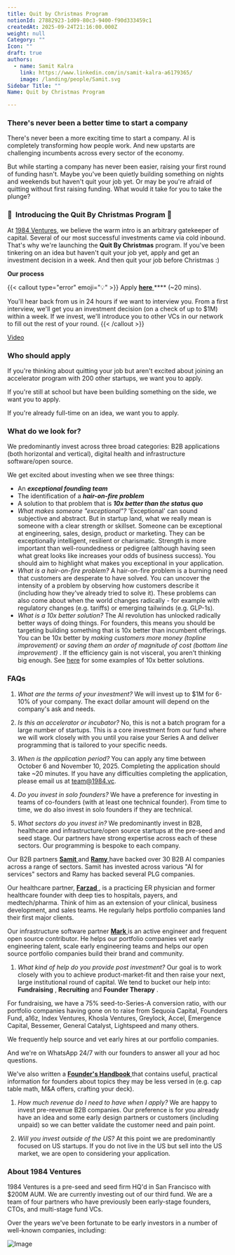 ```yaml
---
title: Quit by Christmas Program
notionId: 27882923-1d09-80c3-9400-f90d333459c1
createdAt: 2025-09-24T21:16:00.000Z
weight: null
Category: ""
Icon: ""
draft: true
authors:
  - name: Samit Kalra
    link: https://www.linkedin.com/in/samit-kalra-a6179365/
    image: /landing/people/Samit.svg
Sidebar Title: ""
Name: Quit by Christmas Program

---
```




### There's never been a better time to start a company


There's never been a more exciting time to start a company. AI is completely transforming how people work. And new upstarts are challenging incumbents across every sector of the economy.

But while starting a company has never been easier, raising your first round of funding hasn't. Maybe you've been quietly building something on nights and weekends but haven't quit your job yet. Or may be you're afraid of quitting without first raising funding. What would it take for you to take the plunge?

### 🎄  **Introducing the**  **Quit By Christmas**  **Program** 🎄


At [1984 Ventures](/), we believe the warm intro is an arbitrary gatekeeper of capital. Several of our most successful investments came via cold inbound. That's why we're launching the  **Quit By Christmas**  program. If you've been tinkering on an idea but haven't quit your job yet, apply and get an investment decision in a week. And then quit your job before Christmas :) 

 **Our process** 

{{< callout type="error" emoji="💡" >}}
Apply [ **here** ](https://apply.1984.vc/) **** (~20 mins). 

You'll hear back from us in 24 hours if we want to interview you. From a first interview, we'll get you an investment decision (on a check of up to $1M) within a week. If we invest, we'll introduce you to other VCs in our network to fill out the rest of your round. 
{{< /callout >}}


[Video](https://www.loom.com/share/e5030cfed89640988c8f9b947cc1e4d3?sid=6956d63a-e306-42bd-bd22-7d60466938bb)


###  **Who should apply** 


If you're thinking about quitting your job but aren't excited about joining an accelerator program with 200 other startups, we want you to apply.

If you're still at school but have been building something on the side, we want you to apply.

If you're already full-time on an idea, we want you to apply.

###  **What do we look for?** 


We predominantly invest across three broad categories: B2B applications (both horizontal and vertical), digital health and infrastructure software/open source. 

We get excited about investing when we see three things:

- An  ***exceptional founding team*** 
- The identification of a  ***hair-on-fire problem*** 
- A solution to that problem that is  ***10x better than the status quo*** 
-  *What makes someone "exceptional"?* 'Exceptional' can sound subjective and abstract. But in startup land, what we really mean is someone with a clear strength or skillset. Someone can be exceptional at engineering, sales, design, product or marketing. They can be exceptionally intelligent, resilient or charismatic. Strength is more important than well-roundedness or pedigree (although having seen what great looks like increases your odds of business success). You should aim to highlight what makes you exceptional in your application.
-  *What is a hair-on-fire problem?* A hair-on-fire problem is a burning need that customers are desperate to have solved. You can uncover the intensity of a problem by observing how customers describe it (including how they've already tried to solve it). These problems can also come about when the world changes radically - for example with regulatory changes (e.g. tariffs) or emerging tailwinds (e.g. GLP-1s). 
-  *What is a 10x better solution?* The AI revolution has unlocked radically better ways of doing things. For founders, this means you should be targeting building something that is 10x better than incumbent offerings. You can be 10x better by  *making customers more money (topline improvement)*  or  *saving them an order of magnitude of cost (bottom line improvement)* . If the efficiency gain is not visceral, you aren't thinking big enough. See [here](https://samit-kalra.com/blog/how-to-find-a-good-startup-idea) for some examples of 10x better solutions.
###  **FAQs** 


1.  *What are the terms of your investment?* We will invest up to $1M for 6-10% of your company. The exact dollar amount will depend on the company's ask and needs.

1.  *Is this an accelerator or incubator?* No, this is not a batch program for a large number of startups. This is a core investment from our fund where we will work closely with you until you raise your Series A and deliver programming that is tailored to your specific needs.

1.  *When is the application period?* You can apply any time between October 6 and November 10, 2025. Completing the application should take ~20 minutes. If you have any difficulties completing the application, please email us at team@1984.vc. 

1.  *Do you invest in solo founders?* We have a preference for investing in teams of co-founders (with at least one technical founder). From time to time, we do also invest in solo founders if they are technical.

1.  *What sectors do you invest in?* We predominantly invest in B2B, healthcare and infrastructure/open source startups at the pre-seed and seed stage. Our partners have strong expertise across each of these sectors. Our programming is bespoke to each company.

Our B2B partners [ **Samit** ](https://www.linkedin.com/in/samit-kalra-a6179365/) and [ **Ramy** ](https://www.linkedin.com/in/ramyadeeb/) have backed over 30 B2B AI companies across a range of sectors. Samit has invested across various "AI for services" sectors and Ramy has backed several PLG companies.

Our healthcare partner, [ **Farzad** ](https://www.linkedin.com/in/farzadsoleimani/), is a practicing ER physician and former healthcare founder with deep ties to hospitals, payers, and medtech/pharma. Think of him as an extension of your clinical, business development, and sales teams. He regularly helps portfolio companies land their first major clients.

Our infrastructure software partner [ **Mark** ](https://mdp.github.io/) is an active engineer and frequent open source contributor. He helps our portfolio companies vet early engineering talent, scale early engineering teams and helps our open source portfolio companies build their brand and community. 

1.  *What kind of help do you provide post investment?* Our goal is to work closely with you to achieve product-market-fit and then raise your next, large institutional round of capital. We tend to bucket our help into:  **Fundraising** ,  **Recruiting**  and  **Founder Therapy** .

For fundraising, we have a 75% seed-to-Series-A conversion ratio, with our portfolio companies having gone on to raise from Sequoia Capital, Founders Fund, a16z, Index Ventures, Khosla Ventures, Greylock, Accel, Emergence Capital, Bessemer, General Catalyst, Lightspeed and many others.

We frequently help source and vet early hires at our portfolio companies.

And we're on WhatsApp 24/7 with our founders to answer all your ad hoc questions.

We've also written a [ **Founder's Handbook** ](/docs/founders-handbook/) that contains useful, practical information for founders about topics they may be less versed in (e.g. cap table math, M&A offers, crafting your deck).

1.  *How much revenue do I need to have when I apply?* We are happy to invest pre-revenue B2B companies. Our preference is for you already have an idea and some early design partners or customers (including unpaid) so we can better validate the customer need and pain point. 

1.  *Will you invest outside of the US?* At this point we are predominantly focused on US startups. If you do not live in the US but sell into the US market, we are open to considering your application.
###  **About 1984 Ventures** 


1984 Ventures is a pre-seed and seed firm HQ'd in San Francisco with $200M AUM. We are currently investing out of our third fund. We are a team of four partners who have previously been early-stage founders, CTOs, and multi-stage fund VCs.

Over the years we've been fortunate to be early investors in a number of well-known companies, including:

![Image](https://prod-files-secure.s3.us-west-2.amazonaws.com/52e751b5-230f-4649-8c4e-0224e58da4f9/04b4bd06-ed65-4486-b31f-fe52f2f7f7eb/image.png?X-Amz-Algorithm=AWS4-HMAC-SHA256&X-Amz-Content-Sha256=UNSIGNED-PAYLOAD&X-Amz-Credential=ASIAZI2LB466UUBW5B4X%2F20251005%2Fus-west-2%2Fs3%2Faws4_request&X-Amz-Date=20251005T092042Z&X-Amz-Expires=3600&X-Amz-Security-Token=IQoJb3JpZ2luX2VjENb%2F%2F%2F%2F%2F%2F%2F%2F%2F%2FwEaCXVzLXdlc3QtMiJGMEQCIC%2BjsTSotMgxGBAIBx2DYQVWg4RUvpWhh8k7um6wichAAiAavhoGTSGxb87c9dD6Y6RJ9cPXl8oGeJG%2F%2Bpbg0Ce7GCr%2FAwhvEAAaDDYzNzQyMzE4MzgwNSIM61U5UMVINhrRcD0OKtwDjok2h3HsDJEvkrXil1%2BzuYfZNTbLnDpUfrNlYR1pEn0nVyMnFpADNJPgsoApN%2FKhszd34TTDR%2BmR3YucgeZwl3A5plxTu0N8q27ELliNSa8az6zr8fGyBakGIN%2FhwqnEL%2BlsJK9UrhjeZRfWPRjjv%2FOOXfSb93EFuV9uE%2FDuBCADLcY%2BcPZ864vHSL%2FFQgGlHne8sLZRGBdq%2BsLT7C65sp2xqpsHND%2FNwN77VbLFOaHlwIvO0LfRF%2FTC96DkD%2F1iB%2FIN2YGyq2YpIRpAvj%2B3N0ed0XubNpcnof9GjZ8F1h3ZBCd3VNUqM5pjxNu3r9CUhs3LZxJ4K2m5QdSpB%2FPI7gIVzbH6atPjqOexh3wkE9KVSpxIxzL2EEC853jEt8TvgC3GSur4Z7YuZy2Xi%2FK6mlusWoYbM3SsxSe0CZ8l2Pes6aYFW8Um4sqHrsTF2dnjUfvQR6oviaxfhbu3GwMzqRJKLeqsNu8OLDZpuuUBQoCXfTQWAUBXwBpq4ZqdRw1kJk2j4beEnn%2F%2BydBdJGNfLjb9QIOzvh22x9N6wB41qOJC77YNLKh25%2BJoC0kNp2po0CSoUebKbHuP4OYsOFmzunyQYK78QtT0GHoFF4isRL2eh4wQ0J4VDuS4Jf4wx4KIxwY6pgEUu9nwyogSxlZ2w6iUYXLO2mw5FoFZd99iJRTZ428qcXVDW68hCbcF%2FhB3fLYru0C8g%2F0td8CsDaA%2F6bRWaQGdZQmc8r%2BeaeZ2c7XRS8Jga1STp%2FqL0GKnB9d94aQqoJ%2BwasiRvMmhmNMRysA3HBjdretZjlstIoG4MSATJKTrRvHDAeIlZ0I%2FP1dLFf6C69Ds4sx0NctKO5kfrR9%2FSaCzzWLcfU5h&X-Amz-Signature=df5bf8e9a380cbdd2883c172b2adae4c2936a05fe0cd60d4df98ec54bc15e18e&X-Amz-SignedHeaders=host&x-amz-checksum-mode=ENABLED&x-id=GetObject)

